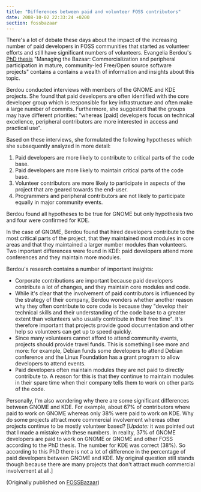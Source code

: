 ```yaml
---
title: "Differences between paid and volunteer FOSS contributors"
date: 2008-10-02 22:33:24 +0200
section: fossbazaar
---
```


There's a lot of debate these days about the impact of the increasing
number of paid developers in FOSS communities that started as volunteer
efforts and still have significant numbers of volunteers.  Evangelia
Berdou's <a href = "http://opensource.mit.edu/papers/PhD_Berdou.pdf">PhD
thesis</a> "Managing the Bazaar: Commercialization and peripheral
participation in mature, community-led Free/Open source software projects"
contains a contains a wealth of information and insights about this topic.

Berdou conducted interviews with members of the GNOME and KDE projects.
She found that paid developers are often identified with the core developer
group which is responsible for key infrastructure and often make a large
number of commits.  Furthermore, she suggested that the groups may have
different priorities: "whereas [paid] developers focus on technical
excellence, peripheral contributors are more interested in access and
practical use".

Based on these interviews, she formulated the following hypotheses which
she subsequently analyzed in more detail:

<ol>

<li>Paid developers are more likely to contribute to critical parts of the
code base.</li>

<li>Paid developers are more likely to maintain critical parts of the code
base.</li>

<li>Volunteer contributors are more likely to participate in aspects of the
project that are geared towards the end-user.</li>

<li>Programmers and peripheral contributors are not likely to participate
equally in major community events.</li>

</ol>

Berdou found all hypotheses to be true for GNOME but only hypothesis two
and four were confirmed for KDE.

In the case of GNOME, Berdou found that hired developers contribute to the
most critical parts of the project, that they maintained most modules in
core areas and that they maintained a larger number modules than
volunteers.  Two important differences were found in KDE: paid developers
attend more conferences and they maintain more modules.

Berdou's research contains a number of important insights:

<ul>

<li>Corporate contributions are important because paid developers
contribute a lot of changes, and they maintain core modules and code.</li>

<li>While it's clear that the involvement of paid contributors is
influenced by the strategy of their company, Berdou wonders whether another
reason why they often contribute to core code is because they "develop
their technical skills and their understanding of the code base to a
greater extent than volunteers who usually contribute in their free time".
It's therefore important that projects provide good documentation and other
help so volunteers can get up to speed quickly.</li>

<li>Since many volunteers cannot afford to attend community events,
projects should provide travel funds.  This is something I see more and
more: for example, Debian funds some developers to attend Debian conference
and the Linux Foundation has a grant program to allow developers to attend
events.</li>

<li>Paid developers often maintain modules they are not paid to directly
contribute to.  A reason for this is that they continue to maintain modules
in their spare time when their company tells them to work on other parts of
the code.</li>

</ul>

Personally, I'm also wondering why there are some significant differences
between GNOME and KDE.  For example, about 67% of contributors where paid
to work on GNOME whereas only 38% were paid to work on KDE.  Why do some
projects attract more commercial involvement whereas other projects
continue to be mostly volunteer based?  [<em>Update:</em> it was pointed
out that I made a mistake with these numbers.  In reality, 37% of GNOME
developers are paid to work on GNOME or GNOME and other FOSS according to
the PhD thesis.  The number for KDE was correct (38%).  So according to
this PhD there is not a lot of difference in the percentage of paid
developers between GNOME and KDE.  My original question still stands though
because there are many projects that don't attract much commercial
involvement at all.]

(Originally published on <a href = "https://fossbazaar.org/">FOSSBazaar</a>)

